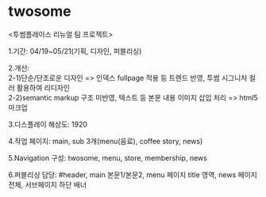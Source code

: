 # twosome
<투썸플레이스 리뉴얼 팀 프로젝트>

1.기간: 04/19~05/21(기획, 디자인, 퍼블리싱)<br>

2.개선:<br>
2-1)단순/단조로운 디자인 => 인덱스 fullpage 적용 등 트렌드 반영, 투썸 시그니처 컬러 활용하여 리디자인<br>
2-2)semantic markup 구조 미반영, 텍스트 등 본문 내용 이미지 삽입 처리 => html5 마크업<br>
       
3.디스플레이 해상도: 1920<br>

4.작업 페이지: main, sub 3개(menu(음료), coffee story, news)<br>

5.Navigation 구성: twosome, menu, store, membership, news<br>

6.퍼블리싱 담당: #header, main 본문1/본문2, menu 페이지 title 영역, news 페이지 전체, 서브페이지 하단 배너<br>
